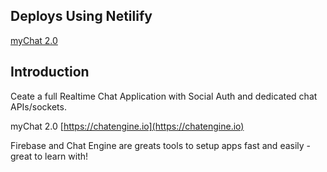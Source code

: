  
 ## Deploys Using Netilify
<a href="https://mychat-app-2-0.netlify.app" target="_blank">myChat 2.0</a>
 
## Introduction

Ceate a full Realtime Chat Application with Social Auth and dedicated chat APIs/sockets.

myChat 2.0  [https://chatengine.io](https://chatengine.io)

Firebase and Chat Engine are greats tools to setup apps fast and easily - great to learn with!

